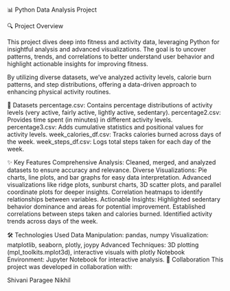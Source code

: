 📊 Python Data Analysis Project

🔍 Project Overview

This project dives deep into fitness and activity data, leveraging Python for insightful analysis and advanced visualizations. The goal is to uncover patterns, trends, and correlations to better understand user behavior and highlight actionable insights for improving fitness.


By utilizing diverse datasets, we’ve analyzed activity levels, calorie burn patterns, and step distributions, offering a data-driven approach to enhancing physical activity routines.


📂 Datasets
percentage.csv: Contains percentage distributions of activity levels (very active, fairly active, lightly active, sedentary).
percentage2.csv: Provides time spent (in minutes) in different activity levels.
percentage3.csv: Adds cumulative statistics and positional values for activity levels.
week_calories_df.csv: Tracks calories burned across days of the week.
week_steps_df.csv: Logs total steps taken for each day of the week.


✨ Key Features
Comprehensive Analysis: Cleaned, merged, and analyzed datasets to ensure accuracy and relevance.
Diverse Visualizations:
Pie charts, line plots, and bar graphs for easy data interpretation.
Advanced visualizations like ridge plots, sunburst charts, 3D scatter plots, and parallel coordinate plots for deeper insights.
Correlation heatmaps to identify relationships between variables.
Actionable Insights:
Highlighted sedentary behavior dominance and areas for potential improvement.
Established correlations between steps taken and calories burned.
Identified activity trends across days of the week.


🛠️ Technologies Used
Data Manipulation: pandas, numpy
Visualization: matplotlib, seaborn, plotly, joypy
Advanced Techniques: 3D plotting (mpl_toolkits.mplot3d), interactive visuals with plotly
Notebook Environment: Jupyter Notebook for interactive analysis.
👥 Collaboration
This project was developed in collaboration with:

Shivani
Paragee
Nikhil
